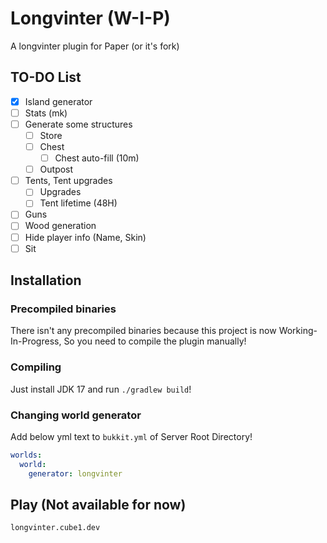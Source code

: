 # Longvinter (W-I-P)

A longvinter plugin for Paper (or it's fork)

## TO-DO List

- [X] Island generator
- [ ] Stats (mk)
- [ ] Generate some structures
    - [ ] Store
    - [ ] Chest
      - [ ] Chest auto-fill (10m)
    - [ ] Outpost
- [ ] Tents, Tent upgrades
  - [ ] Upgrades
  - [ ] Tent lifetime (48H)
- [ ] Guns
- [ ] Wood generation
- [ ] Hide player info (Name, Skin)
- [ ] Sit

## Installation

### Precompiled binaries

There isn't any precompiled binaries because this project is now Working-In-Progress, So you need to compile the plugin manually!

### Compiling

Just install JDK 17 and run `./gradlew build`!

### Changing world generator

Add below yml text to `bukkit.yml` of Server Root Directory!

```yaml
worlds:
  world:
    generator: longvinter
```

## Play (Not available for now)
`longvinter.cube1.dev`